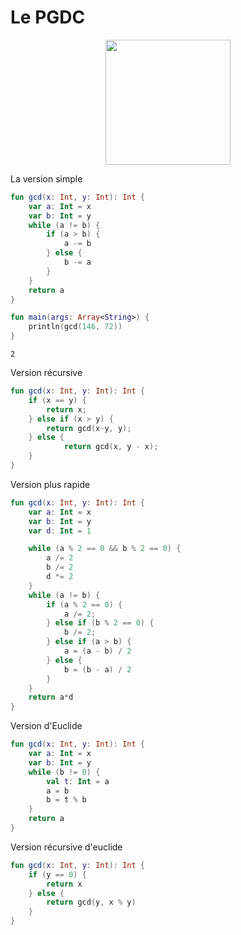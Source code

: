 # Le PGDC

<center>
<img src="../images/euclid.jpg" width="200">
</center>

La version simple

``` kotlin
fun gcd(x: Int, y: Int): Int {
	var a: Int = x
	var b: Int = y
    while (a != b) {
        if (a > b) {
            a -= b
        } else {
            b -= a
        }
	}
    return a
}

fun main(args: Array<String>) {
	println(gcd(146, 72))
}
```

```
2
```

Version récursive

```kotlin
fun gcd(x: Int, y: Int): Int {
    if (x == y) {
        return x;
    } else if (x > y) {
        return gcd(x-y, y);
    } else {
    		return gcd(x, y - x);
    }
}
```

Version plus rapide

``` kotlin
fun gcd(x: Int, y: Int): Int {
	var a: Int = x
	var b: Int = y
    var d: Int = 1

    while (a % 2 == 0 && b % 2 == 0) {
        a /= 2
        b /= 2
        d *= 2
    }
    while (a != b) {
        if (a % 2 == 0) {
            a /= 2;
        } else if (b % 2 == 0) {
            b /= 2;
        } else if (a > b) {
            a = (a - b) / 2
        } else {
            b = (b - a) / 2
        }
	}
    return a*d
}
```

Version d'Euclide

``` kotlin
fun gcd(x: Int, y: Int): Int {
	var a: Int = x
	var b: Int = y
	while (b != 0) {
		val t: Int = a
		a = b
		b = t % b
	}
	return a
}
```

Version récursive d'euclide

``` kotlin
fun gcd(x: Int, y: Int): Int {
	if (y == 0) {
		return x
	} else {
		return gcd(y, x % y)
	}
}
```
